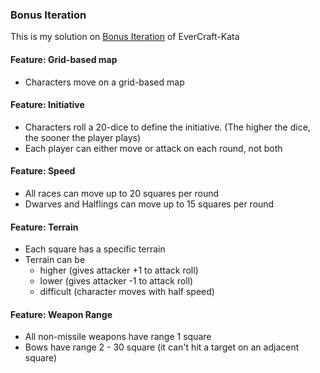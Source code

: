 ### Bonus Iteration

This is my solution on [Bonus Iteration](https://github.com/PuttingTheDnDInTDD/EverCraft-Kata#bonus-iteration---battle-grid) of EverCraft-Kata

#### Feature: Grid-based map
* Characters move on a grid-based map

#### Feature: Initiative
* Characters roll a 20-dice to define the initiative. (The higher the dice, the sooner the player plays)
* Each player can either move or attack on each round, not both

#### Feature: Speed
* All races can move up to 20 squares per round
* Dwarves and Halflings can move up to 15 squares per round

#### Feature: Terrain
* Each square has a specific terrain
* Terrain can be 
    * higher (gives attacker +1 to attack roll)
    * lower (gives attacker -1 to attack roll)
    * difficult (character moves with half speed)

#### Feature: Weapon Range
* All non-missile weapons have range 1 square
* Bows have range 2 - 30 square (it can't hit a target on an adjacent square) 

